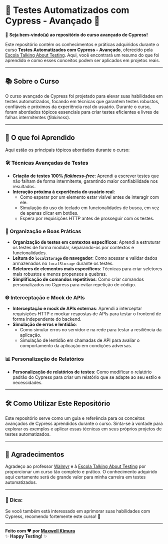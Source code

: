 # 🚀 **Testes Automatizados com Cypress - Avançado** 🚀

👋 **Seja bem-vindo(a) ao repositório do curso avançado de Cypress!**  

Este repositório contém os conhecimentos e práticas adquiridos durante o curso **Testes Automatizados com Cypress - Avançado**, oferecido pela [Escola Talking About Testing](https://udemy.com/user/walmyr). Aqui, você encontrará um resumo do que foi aprendido e como esses conceitos podem ser aplicados em projetos reais.  

---

## 📚 **Sobre o Curso**

O curso avançado de Cypress foi projetado para elevar suas habilidades em testes automatizados, focando em técnicas que garantem testes robustos, confiáveis e próximos da experiência real do usuário. Durante o curso, foram abordados tópicos essenciais para criar testes eficientes e livres de falhas intermitentes (_flakiness_).  

---

## 🎯 **O que foi Aprendido**

Aqui estão os principais tópicos abordados durante o curso:  

### 🛠️ **Técnicas Avançadas de Testes**
- **Criação de testes 100% _flakiness-free_**: Aprendi a escrever testes que não falham de forma intermitente, garantindo maior confiabilidade nos resultados.  
- **Interação próxima à experiência do usuário real**:  
  - Como esperar por um elemento estar visível antes de interagir com ele.  
  - Simulação do uso do teclado em funcionalidades de busca, em vez de apenas clicar em botões.  
  - Espera por requisições HTTP antes de prosseguir com os testes.  

### 🧩 **Organização e Boas Práticas**
- **Organização de testes em contextos específicos**: Aprendi a estruturar os testes de forma modular, separando-os por contextos e funcionalidades.  
- **Leitura do `localStorage` do navegador**: Como acessar e validar dados armazenados no `localStorage` durante os testes.  
- **Seletores de elementos mais específicos**: Técnicas para criar seletores mais robustos e menos propensos a quebras.  
- **Simplificação de comandos repetitivos**: Como criar comandos personalizados no Cypress para evitar repetição de código.  

### 🌐 **Interceptação e Mock de APIs**
- **Interceptação e mock de APIs externas**: Aprendi a interceptar requisições HTTP e mockar respostas de APIs para testar o frontend de forma independente do backend.  
- **Simulação de erros e lentidão**:  
  - Como simular erros no servidor e na rede para testar a resiliência da aplicação.  
  - Simulação de lentidão em chamadas de API para avaliar o comportamento da aplicação em condições adversas.  

### 📊 **Personalização de Relatórios**
- **Personalização de relatórios de testes**: Como modificar o relatório padrão do Cypress para criar um relatório que se adapte ao seu estilo e necessidades.  

---

## 🛠️ **Como Utilizar Este Repositório**

Este repositório serve como um guia e referência para os conceitos avançados de Cypress aprendidos durante o curso. Sinta-se à vontade para explorar os exemplos e aplicar essas técnicas em seus próprios projetos de testes automatizados.  

---

## 🙌 **Agradecimentos**

Agradeço ao professor [Walmyr](https://udemy.com/user/walmyr) e à [Escola Talking About Testing](https://udemy.com/user/walmyr) por proporcionar um curso tão completo e prático. O conhecimento adquirido aqui certamente será de grande valor para minha carreira em testes automatizados.  

---

### 🌟 **Dica:**  
Se você também está interessado em aprimorar suas habilidades com Cypress, recomendo fortemente este curso! 🚀  

---

**Feito com ❤️ por [Maxwell Kimura](https://www.linkedin.com/in/maxwell-kimura/)**  
✨ **Happy Testing!** ✨
